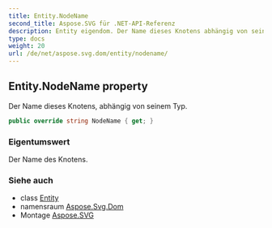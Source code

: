```yaml
---
title: Entity.NodeName
second_title: Aspose.SVG für .NET-API-Referenz
description: Entity eigendom. Der Name dieses Knotens abhängig von seinem Typ.
type: docs
weight: 20
url: /de/net/aspose.svg.dom/entity/nodename/
---
```

## Entity.NodeName property

Der Name dieses Knotens, abhängig von seinem Typ.

```csharp
public override string NodeName { get; }
```

### Eigentumswert

Der Name des Knotens.

### Siehe auch

* class [Entity](../)
* namensraum [Aspose.Svg.Dom](../../entity/)
* Montage [Aspose.SVG](../../../)


